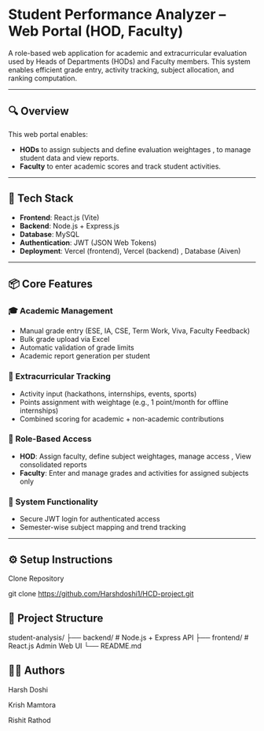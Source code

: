 # Student Performance Analyzer – Web Portal (HOD, Faculty)

A role-based web application for academic and extracurricular evaluation used by Heads of Departments (HODs) and Faculty members. This system enables efficient grade entry, activity tracking, subject allocation, and ranking computation.

---

## 🔍 Overview

This web portal enables:
- **HODs** to assign subjects and define evaluation weightages , to manage student data and view reports.
- **Faculty** to enter academic scores and track student activities.
  
---

## 🧰 Tech Stack

- **Frontend**: React.js (Vite)
- **Backend**: Node.js + Express.js
- **Database**: MySQL
- **Authentication**: JWT (JSON Web Tokens)
- **Deployment**: Vercel (frontend), Vercel (backend) , Database (Aiven)

---

## 📦 Core Features

### 🎓 Academic Management
- Manual grade entry (ESE, IA, CSE, Term Work, Viva, Faculty Feedback)
- Bulk grade upload via Excel
- Automatic validation of grade limits
- Academic report generation per student

### 🏅 Extracurricular Tracking
- Activity input (hackathons, internships, events, sports)
- Points assignment with weightage (e.g., 1 point/month for offline internships)
- Combined scoring for academic + non-academic contributions

### 🔐 Role-Based Access
- **HOD**: Assign faculty, define subject weightages, manage access , View consolidated reports
- **Faculty**: Enter and manage grades and activities for assigned subjects only

### 🔧 System Functionality
- Secure JWT login for authenticated access
- Semester-wise subject mapping and trend tracking

---

## ⚙️ Setup Instructions

Clone Repository

git clone https://github.com/Harshdoshi1/HCD-project.git

## 📁 Project Structure

student-analysis/
├── backend/       # Node.js + Express API
├── frontend/      # React.js Admin Web UI
└── README.md

## 👨‍💻 Authors

Harsh Doshi

Krish Mamtora

Rishit Rathod
